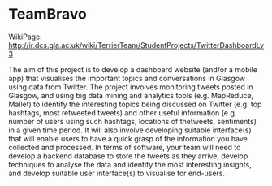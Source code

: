 TeamBravo
=========

WikiPage: http://ir.dcs.gla.ac.uk/wiki/TerrierTeam/StudentProjects/TwitterDashboardLv3


The aim of this project is to develop a dashboard website (and/or a mobile app) that visualises the important topics and conversations in Glasgow using data from Twitter. The project involves monitoring tweets posted in Glasgow, and using big data mining and analytics tools (e.g. MapReduce, Mallet) to identify the interesting topics being discussed on Twitter (e.g. top hashtags, most retweeted tweets) and other useful information (e.g. number of users using such hashtags, locations of thetweets, sentiments) in a given time period. It will also involve developing suitable interface(s) that will enable users to have a quick grasp of the information you have collected and processed. In terms of software, your team will need to develop a backend database to store the tweets as they arrive, develop techniques to analyse the data and identify the most interesting insights, and develop suitable user interface(s) to visualise for end-users.
